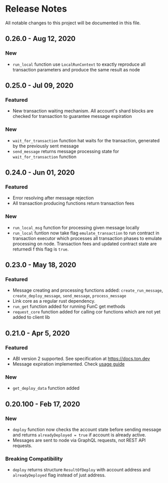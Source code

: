 # Release Notes
All notable changes to this project will be documented in this file.

## 0.26.0 - Aug 12, 2020
### New
- `run_local` function use `LocalRunContext` to exactly reproduce all transaction parameters and
produce the same result as node

## 0.25.0 - Jul 09, 2020
### Featured
- New transaction waiting mechanism. All account's shard blocks are checked for transaction to 
guarantee message expiration

### New
- `wait_for_transaction` function hat waits for the transaction, generated by the previously sent message
- `send_message` returns message processing state for `wait_for_transaction` function

## 0.24.0 - Jun 01, 2020
### Featured
- Error resolving after message rejection
- All transaction producing functions return transaction fees

### New
- `run_local_msg` function for processing given message locally
- `run_local` funtion now take flag `emulate_transaction` to run contract in transaction executor
which processes all transaction phases to emulate processing on node. Transaction fees and updated
contract state are returnedi f this flag is `true`.

## 0.23.0 - May 18, 2020
### Featured
- Message creating and processing functions added: `create_run_message`, `create_deploy_message`,
`send_message`, `process_message`
- Link core as a regular rust dependency.
- `run_get` function added for running FunC get methods
- `request_core` function added for calling cor functions which are not yet added to client lib

## 0.21.0 - Apr 5, 2020
### Featured
- ABI version 2 supported. See specification at https://docs.ton.dev
- Message expiration implemented. Check [usage guide](https://docs.ton.dev/86757ecb2/p/88321a-message-expiration-time)

### New
- `get_deploy_data` function added

## 0.20.100 - Feb 17, 2020
### New
- `deploy` function now checks the account state before sending message and returns `alreadyDeployed = true` if account is already active.
- Messages are sent to node via GraphQL requests, not REST API requests.

### Breaking Compatibility
- `deploy` returns structure `ResultOfDeploy` with account address and `alreadyDeployed` flag instead of just address.
